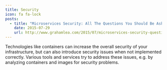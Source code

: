 ```yaml
---
title: Security
icon: fa fa-lock
posts:
  - title: "Microservices Security: All The Questions You Should Be Asking"
    date: 2015-07-29
    url: http://www.grahamlea.com/2015/07/microservices-security-questions/
---
```

Technologies like containers can increase the overall security
of your infrastructure, but can also introduce security issues
when not implemented correctly.
Various tools and services try to address these issues, e.g.
by analyzing containers and images for security problems.
